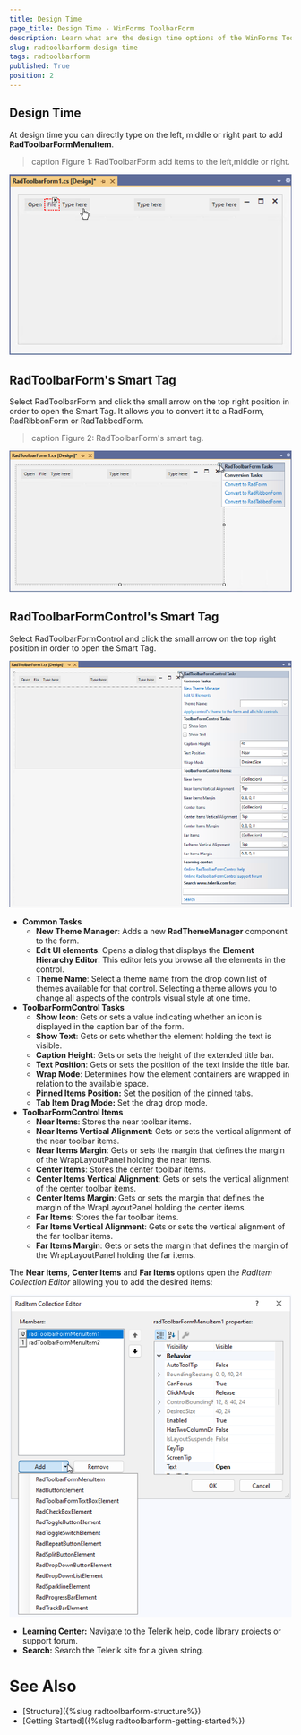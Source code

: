 ```yaml
---
title: Design Time
page_title: Design Time - WinForms ToolbarForm
description: Learn what are the design time options of the WinForms ToolbarForm.  
slug: radtoolbarform-design-time
tags: radtoolbarform
published: True
position: 2
---
```


## Design Time 

At design time you can directly type on the left, middle or right part to add **RadToolbarFormMenuItem**.

>caption Figure 1: RadToolbarForm add items to the left,middle or right.


![WinForms RadToolbarForm Design Time](images/toolbarform-design-time001.png)

## RadToolbarForm's Smart Tag

Select RadToolbarForm and click the small arrow on the top right position in order to open the Smart Tag. It allows you to convert it to a RadForm, RadRibbonForm or RadTabbedForm.

>caption Figure 2: RadToolbarForm's smart tag.

![WinForms RadToolbarForm Smart Tag](images/toolbarform-design-time002.png)

## RadToolbarFormControl's Smart Tag

Select RadToolbarFormControl and click the small arrow on the top right position in order to open the Smart Tag.

![WinForms RadToolbarFormControl Smart Tag](images/toolbarform-design-time003.png)

* **Common Tasks**
    - **New Theme Manager**: Adds a new **RadThemeManager** component to the form.
    - **Edit UI elements**: Opens a dialog that displays the **Element Hierarchy Editor**. This editor lets you browse all the elements in the control.
    - **Theme Name**: Select a theme name from the drop down list of themes available for that control. Selecting a theme allows you to change all aspects of the controls visual style at one time.
* **ToolbarFormControl Tasks**
    - **Show Icon**: Gets or sets a value indicating whether an icon is displayed in the caption bar of the form.
    - **Show Text**: Gets or sets whether the element holding the text is visible.
    - **Caption Height**: Gets or sets the height of the extended title bar.
    - **Text Position**: Gets or sets the position of the text inside the title bar.
    - **Wrap Mode**: Determines how the element containers are wrapped in relation to the available space.
    - __Pinned Items Position:__ Set the position of the pinned tabs.
    - __Tab Item Drag Mode:__ Set the drag drop mode.
* **ToolbarFormControl Items**
    - **Near Items**: Stores the near toolbar items.
    - **Near Items Vertical Alignment**: Gets or sets the vertical alignment of the near toolbar items.
    - **Near Items Margin**: Gets or sets the margin that defines the margin of the WrapLayoutPanel holding the near items.
    - **Center Items**: Stores the center toolbar items.
    - **Center Items Vertical Alignment**: Gets or sets the vertical alignment of the center toolbar items.
    - **Center Items Margin**: Gets or sets the margin that defines the margin of the WrapLayoutPanel holding the center items.
    - **Far Items**: Stores the far toolbar items.
    - **Far Items Vertical Alignment**: Gets or sets the vertical alignment of the far toolbar items.
    - **Far Items Margin**: Gets or sets the margin that defines the margin of the WrapLayoutPanel holding the far items.
    
The **Near Items**, **Center Items** and **Far Items** options open the *RadItem Collection Editor* allowing you to add the desired items:

![WinForms RadToolbarFormControl RadItem Collection Editor](images/toolbarform-design-time004.png)

* __Learning Center:__ Navigate to the Telerik help, code library projects or support forum.
* __Search:__ Search the Telerik site for a given string.

# See Also

* [Structure]({%slug radtoolbarform-structure%})
* [Getting Started]({%slug  radtoolbarform-getting-started%})